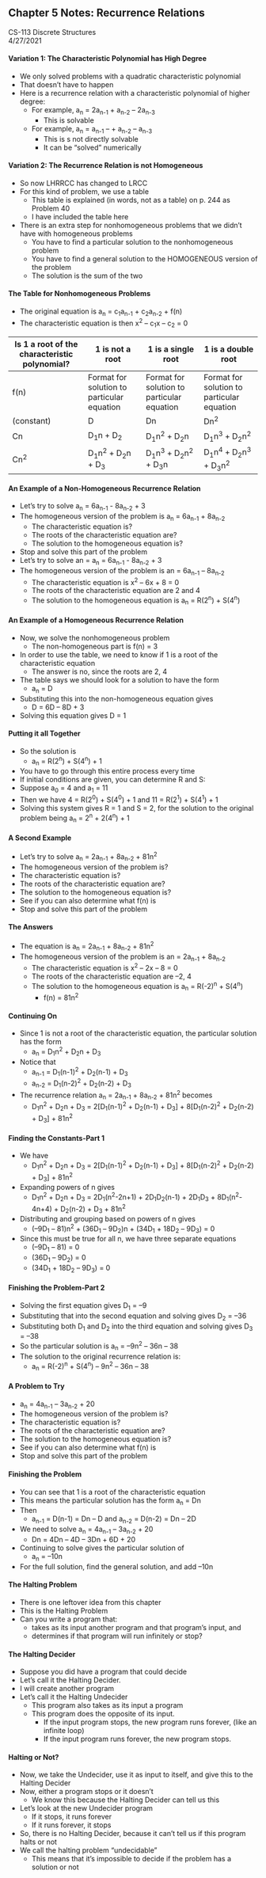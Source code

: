 ## Chapter 5 Notes: Recurrence Relations
CS-113 Discrete Structures  
4/27/2021  

#### Variation 1: The Characteristic Polynomial has High Degree
- We only solved problems with a quadratic characteristic polynomial
- That doesn’t have to happen
- Here is a recurrence relation with a characteristic polynomial of higher degree:  
  - For example,  a<sub>n</sub> = 2a<sub>n-1</sub> + a<sub>n-2</sub> – 2a<sub>n-3</sub>
    - This is solvable
  - For example,  a<sub>n</sub> = a<sub>n-1</sub> – + a<sub>n-2</sub>  – a<sub>n-3</sub>
    - This is s not directly solvable
    - It can be “solved” numerically

#### Variation 2: The Recurrence Relation is not Homogeneous
- So now LHRRCC has changed to LRCC
- For this kind of problem, we use a table
  - This table is explained (in words, not as a table) on p. 244 as Problem 40
  - I have included the table here
- There is an extra step for nonhomogeneous problems that we didn’t have with homogeneous problems
  - You have to find a particular solution to the nonhomogeneous problem
  - You have to find a general solution to the HOMOGENEOUS version of the problem
  - The solution is the sum of the two

#### The Table for Nonhomogeneous Problems
- The original equation is a<sub>n</sub> = c<sub>1</sub>a<sub>n-1</sub> + c<sub>2</sub>a<sub>n-2</sub> + f(n)
- The characteristic equation is then x<sup>2</sup> – c<sub>1</sub>x – c<sub>2</sub> = 0  

|     Is 1 a root of the characteristic polynomial?    	|     1 is not a root    	|     1 is a single root    	|     1 is a double root    	|
|-	|-	|-	|-	|
|     f(n)    	|     Format for solution   to   particular   equation    	| Format for solution   to   particular   equation  	|  Format for solution   to   particular   equation	|
|      (constant)    	|     D    	|     Dn    	|     Dn<sup>2</sup>    	|
|     Cn    	|     D<sub>1</sub>n + D<sub>2</sub>    	|     D<sub>1</sub>n<sup>2</sup> +   D<sub>2</sub>n    	|     D<sub>1</sub>n<sup>3</sup> +   D<sub>2</sub>n<sup>2</sup>    	|
|     Cn<sup>2</sup>    	|     D<sub>1</sub>n<sup>2</sup> +   D<sub>2</sub>n + D<sub>3</sub>    	|     D<sub>1</sub>n<sup>3</sup> +   D<sub>2</sub>n<sup>2</sup> +   D<sub>3</sub>n    	|     D<sub>1</sub>n<sup>4</sup> + D<sub>2</sub>n<sup>3</sup> + D<sub>3</sub>n<sup>2</sup>    	|

#### An Example of a Non-Homogeneous Recurrence Relation
- Let’s try to solve a<sub>n</sub> = 6a<sub>n-1</sub> - 8a<sub>n-2</sub> + 3
- The homogeneous version of the problem is a<sub>n</sub> = 6a<sub>n-1</sub> + 8a<sub>n-2</sub>
  - The characteristic equation is?
  - The roots of the characteristic equation are?
  - The solution to the homogeneous equation is?
- Stop and solve this part of the problem
- Let’s try to solve an = a<sub>n</sub> = 6a<sub>n-1</sub> - 8a<sub>n-2</sub> + 3
- The homogeneous version of the problem is an = 6a<sub>n-1</sub> – 8a<sub>n-2</sub>
  - The characteristic equation is x<sup>2</sup> – 6x + 8 = 0
  - The roots of the characteristic equation are 2 and 4
  - The solution to the homogeneous equation is a<sub>n</sub> = R(2<sup>n</sup>) + S(4<sup>n</sup>)

#### An Example of a Homogeneous Recurrence Relation
- Now, we solve the nonhomogeneous problem
  - The non-homogeneous part is f(n) = 3
- In order to use the table, we need to know if 1 is a root of the characteristic equation
  - The answer is no, since the roots are 2, 4
- The table says we should look for a solution to have the form
  - a<sub>n</sub> = D
- Substituting this into the non-homogeneous equation gives
  - D = 6D – 8D + 3
- Solving this equation gives D = 1

#### Putting it all Together
- So the solution is
  - a<sub>n</sub> = R(2<sup>n</sup>) + S(4<sup>n</sup>) + 1
- You have to go through this entire process every time
- If initial conditions are given, you can determine R and S:
- Suppose a<sub>0</sub> = 4 and a<sub>1</sub> = 11
- Then we have 4 = R(2<sup>0</sup>) + S(4<sup>0</sup>) + 1   and 11 = R(2<sup>1</sup>) + S(4<sup>1</sup>) + 1
- Solving this system gives R = 1 and S = 2, for the solution to the original problem being a<sub>n</sub> = 2<sup>n</sup> + 2(4<sup>n</sup>) + 1

#### A Second Example
- Let’s try to solve a<sub>n</sub> = 2a<sub>n-1</sub> + 8a<sub>n-2</sub> + 81n<sup>2</sup>
- The homogeneous version of the problem is?
- The characteristic equation is?
- The roots of the characteristic equation are?
- The solution to the homogeneous equation is?
- See if you can also determine what f(n) is
- Stop and solve this part of the problem

#### The Answers
- The equation is a<sub>n</sub> = 2a<sub>n-1</sub> + 8a<sub>n-2</sub> + 81n<sup>2</sup>
- The homogeneous version of the problem is an = 2a<sub>n-1</sub> + 8a<sub>n-2</sub>
  - The characteristic equation is x<sup>2</sup> – 2x – 8 = 0
  - The roots of the characteristic equation are –2, 4
  - The solution to the homogeneous equation is a<sub>n</sub> = R(-2)<sup>n</sup> + S(4<sup>n</sup>)
    - f(n) = 81n<sup>2</sup>

#### Continuing On
- Since 1 is not a root of the characteristic equation, the particular solution has the form
  - a<sub>n</sub> = D<sub>1</sub>n<sup>2</sup> + D<sub>2</sub>n + D<sub>3</sub>
- Notice that 
  - a<sub>n-1</sub> = D<sub>1</sub>(n-1)<sup>2</sup> + D<sub>2</sub>(n-1) + D<sub>3</sub>
  - a<sub>n-2</sub> = D<sub>1</sub>(n-2)<sup>2</sup> + D<sub>2</sub>(n-2) + D<sub>3</sub>
- The recurrence relation a<sub>n</sub> = 2a<sub>n-1</sub> + 8a<sub>n-2</sub> + 81n<sup>2</sup> becomes
  - D<sub>1</sub>n<sup>2</sup> + D<sub>2</sub>n + D<sub>3</sub> = 2[D<sub>1</sub>(n-1)<sup>2</sup> + D<sub>2</sub>(n-1) + D<sub>3</sub>] + 8[D<sub>1</sub>(n-2)<sup>2</sup> + D<sub>2</sub>(n-2) + D<sub>3</sub>] + 81n<sup>2</sup> 

#### Finding the Constants-Part 1
- We have
  - D<sub>1</sub>n<sup>2</sup> + D<sub>2</sub>n + D<sub>3</sub> = 2[D<sub>1</sub>(n-1)<sup>2</sup> + D<sub>2</sub>(n-1) + D<sub>3</sub>] + 8[D<sub>1</sub>(n-2)<sup>2</sup> + D<sub>2</sub>(n-2) + D<sub>3</sub>] + 81n<sup>2</sup> 
- Expanding powers of n gives
  - D<sub>1</sub>n<sup>2</sup> + D<sub>2</sub>n + D<sub>3</sub> = 2D<sub>1</sub>(n<sup>2</sup>-2n+1) + 2D<sub>1</sub>D<sub>2</sub>(n-1) + 2D<sub>1</sub>D<sub>3</sub> + 8D<sub>1</sub>(n<sup>2</sup>-4n+4) + D<sub>2</sub>(n-2) + D<sub>3</sub> + 81n<sup>2</sup> 
- Distributing and grouping based on powers of n gives
  - (–9D<sub>1</sub> – 81)n<sup>2</sup> + (36D<sub>1</sub> – 9D<sub>2</sub>)n + (34D<sub>1</sub> + 18D<sub>2</sub> – 9D<sub>3</sub>) = 0
- Since this must be true for all n, we have three separate equations
  - (–9D<sub>1</sub> – 81) = 0
  - (36D<sub>1</sub> – 9D<sub>2</sub>) = 0
  - (34D<sub>1</sub> + 18D<sub>2</sub> – 9D<sub>3</sub>) = 0

#### Finishing the Problem-Part 2
- Solving the first equation gives D<sub>1</sub> = –9
- Substituting that into the second equation and solving gives D<sub>2</sub> = –36
- Substituting both D<sub>1</sub> and D<sub>2</sub> into the third equation and solving gives D<sub>3</sub> = –38
- So the particular solution is a<sub>n</sub> = –9n<sup>2</sup> – 36n – 38
- The solution to the original recurrence relation is:  
  - a<sub>n</sub> = R(-2)<sup>n</sup> + S(4<sup>n</sup>) – 9n<sup>2</sup> – 36n – 38

#### A Problem to Try
- a<sub>n</sub> = 4a<sub>n-1</sub> – 3a<sub>n-2</sub> + 20
- The homogeneous version of the problem is?
- The characteristic equation is?
- The roots of the characteristic equation are?
- The solution to the homogeneous equation is?
- See if you can also determine what f(n) is
- Stop and solve this part of the problem

#### Finishing the Problem
- You can see that 1 is a root of the characteristic equation
- This means the particular solution has the form a<sub>n</sub> = Dn
- Then 
  - a<sub>n-1</sub> = D(n-1) = Dn – D and a<sub>n-2</sub> = D(n-2) = Dn – 2D
- We need to solve a<sub>n</sub> = 4a<sub>n-1</sub> – 3a<sub>n-2</sub> + 20
  - Dn = 4Dn – 4D – 3Dn + 6D + 20
- Continuing to solve gives the particular solution of
  - a<sub>n</sub> = –10n
- For the full solution, find the general solution, and add –10n

#### The Halting Problem
- There is one leftover idea from this chapter
- This is the Halting Problem
- Can you write a program that:  
  - takes as its input another program and that program’s input, and
  - determines if that program will run infinitely or stop?

#### The Halting Decider
- Suppose you did have a program that could decide
- Let’s call it the Halting Decider.
- I will create another program
- Let’s call it the Halting Undecider
  - This program also takes as its input a program
  - This program does the opposite of its input.
    - If the input program stops, the new program runs forever, (like an infinite loop)
    - If the input program runs forever, the new program stops.

#### Halting or Not?
- Now, we take the Undecider, use it as input to itself, and give this to the Halting Decider
- Now, either a program stops or it doesn’t
  - We know this because the Halting Decider can tell us this
- Let’s look at the new Undecider program
  - If it stops, it runs forever
  - If it runs forever, it stops
- So, there is no Halting Decider, because it can’t tell us if this program halts or not
- We call the halting problem “undecidable”
  - This means that it’s impossible to decide if the problem has a solution or not
